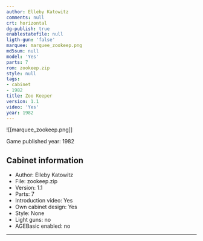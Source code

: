```yaml
---
author: Elleby Katowitz
comments: null
crt: horizontal
dg-publish: true
enablestatefile: null
ligth-gun: 'false'
marquee: marquee_zookeep.png
md5sum: null
model: 'Yes'
parts: 7
rom: zookeep.zip
style: null
tags:
- cabinet
- 1982
title: Zoo Keeper
version: 1.1
video: 'Yes'
year: 1982
---
```


![[marquee_zookeep.png]]

Game published year: 1982

## Cabinet information

- Author: Elleby Katowitz
- File: zookeep.zip
- Version: 1.1
- Parts: 7
- Introduction video: Yes
- Own cabinet design: Yes
- Style: None
- Light guns: no
- AGEBasic enabled: no

---
